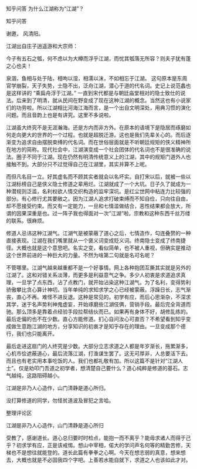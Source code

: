  
 知乎问答 为什么江湖称为“江湖”？ 
 
 
 
 
 
 知乎问答 
 
 

 

 谢邀， 风清阳。

 江湖出自庄子逍遥游和大宗师：

 今子有五石之瓠，何不虑以为大樽而浮乎江湖，而忧其瓠落无所容？则夫子犹有蓬之心也夫！ 

 泉涸，鱼相与处于陆，相呴以湿，相濡以沫，不如相忘于江湖。 这句原本是东周官学崩裂，天子失势，士隐不出，泛舟江湖，潜心于道的代名词。史记上说范蠡也是这样讲的 “乘扁舟浮于江湖。” 一直到宋代都是与朝廷庙堂相对的隐士致仕的说法。后来到了明清，就从民间在野变成了现在这种江湖的概念。当然这也有小说家们的功劳啦。所以江湖相比河海江海而言，是一个出自文明深处，用典习惯的演化问题。而且音韵上也是有讲究。这里不多说啦。

 

 江湖虽大终究不是无涯瀚海。还是方内而非方外。在原本的语境下是隐居而琢磨如何走向更大的世界的一个过程。也就是超脱迁游。这也是我们先辈关心的。而后逐渐变为追求自由摆脱束缚的代名词。而在世俗层面就是不听朝廷规矩的侠义精神所在地方的简称。现代社会中，江湖演变成一个社会团体的代名词也不是很准确的说法。圈子不同于江湖。现在仍然有明清传统意义上的江湖，其中的规矩门道外人也接触不到。大部分只不过觉得自己在江湖里，其实并算不上呢。

 

 而但凡名目一立。好其虚名而不顾其实者就会以名坏实。自打宋以后，就被一些以江湖标榜自己是侠义隐士修道之辈用烂。江湖就成了一个大坑。日子久了就成为一种潜规则泛滥，名利权欲人情交织构造的监牢深坑。是红尘世网中粘连力比较强的部分。有心修行尤其要敝之。因为江湖人追求打破束缚而不知自俭，只向往自由，却不愿接受约束。而又有一定能力，一旦和七情滥做结合，恶性结果都会放大，所谓的因果深重是也。过一阵子我也得面对一次”江湖”啦。宗教和这种东西千丝万缕的联系。很麻烦。

 

 修道人忌讳这种江湖气。江湖气是被蒙蔽了道心之后，七情造作，勾连叠赘的一种直接表现。江湖在我们嘴里就从一个褒义词变成贬义词。终南隐士变成了终南捷径。大概也就是这个意思吧。名实之变，看似简单，也不被人重视，但确实是推动这个世界前进的一种巨大的力量。不然为啥第二句就是名可名呢？

 

 不管哪里。江湖气越来越重都不是一个好事情。网上各种抱团互撕其实就是另外的江湖了。这和对错关系淡薄，而更多是利益意气之争。多少人初衷是求道追求真理，一旦学了点东西，沾了点教门，就开始沾染这种江湖气。为了名利，变得势利骄傲攀比贪心算计神叨。当年单纯的求知求学之心已经被蒙蔽。浮躁日长，志气渐丧，直心不再。难怪不进反退。这种是常见的。初学有应，而后心思渐杂，不深求其学，迷于名声势利神鬼虚妄，开始琢磨些江湖伎俩，营销手段。最后完全背道而驰。那么顶多是靠着点经验手段拉帮结伙而已。如果再有身体不好，胡修乱练的。最后走偏的也不在少数。直心方能修道。扪心自问汝心可直否？不希望看到知乎变成做生意跑江湖的地方，分享知识的初衷才是知乎存在的理由。一旦变成那个德行，我们也只能离开。

 

 最后走进这扇门的人终究是少数。大部分立志求道之人都是年岁渐长，拖累渐多，心机市侩遮蔽道心，最后流落江湖，打渔谋生罢了。这无可厚非，人总要活下去。而且也有老实用本事吃饭的人。我们也都礼敬有加。所以这篇不是针对“江湖人士”。仅是劝叩门吾道之初学者，想清楚自己要什么？道心纯粹是修道的基石。志气越纯，这路阻碍越小。

 江湖是非乃人心造作，山门清静是道心所归。 

 

 没打算修道的同学，勿怪贫道波及冒犯之言哈。 

 

 整理评论区 

 

 江湖是非乃人心造作，山门清静是道心所归 

 受教了，感谢道长。道心总归要时时检点，能抱一而不离乎？能毋求诸人而得于己乎？初求学有应，正是该戒惕。想山中宰相，偌大的学问声名何等的精勤苦修，天梯也不是想往就能登的。道长此篇有拳拳之心啊。今天在想志弱的真意，想来想去，大概也就是不必固我四个字吧。上善若水能自就下，求道之人也该如此才对。 